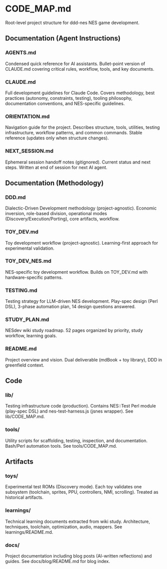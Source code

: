 # CODE_MAP.md

Root-level project structure for ddd-nes NES game development.

## Documentation (Agent Instructions)

### **AGENTS.md**
Condensed quick reference for AI assistants. Bullet-point version of CLAUDE.md covering critical rules, workflow, tools, and key documents.

### **CLAUDE.md**
Full development guidelines for Claude Code. Covers methodology, best practices (autonomy, constraints, testing), tooling philosophy, documentation conventions, and NES-specific guidelines.

### **ORIENTATION.md**
Navigation guide for the project. Describes structure, tools, utilities, testing infrastructure, workflow patterns, and common commands. Stable reference (updates only when structure changes).

### **NEXT_SESSION.md**
Ephemeral session handoff notes (gitignored). Current status and next steps. Written at end of session for next AI agent.

## Documentation (Methodology)

### **DDD.md**
Dialectic-Driven Development methodology (project-agnostic). Economic inversion, role-based division, operational modes (Discovery/Execution/Porting), core artifacts, workflow.

### **TOY_DEV.md**
Toy development workflow (project-agnostic). Learning-first approach for experimental validation.

### **TOY_DEV_NES.md**
NES-specific toy development workflow. Builds on TOY_DEV.md with hardware-specific patterns.

### **TESTING.md**
Testing strategy for LLM-driven NES development. Play-spec design (Perl DSL), 3-phase automation plan, 14 design questions answered.

### **STUDY_PLAN.md**
NESdev wiki study roadmap. 52 pages organized by priority, study workflow, learning goals.

### **README.md**
Project overview and vision. Dual deliverable (mdBook + toy library), DDD in greenfield context.

## Code

### **lib/**
Testing infrastructure code (production). Contains NES::Test Perl module (play-spec DSL) and nes-test-harness.js (jsnes wrapper). See lib/CODE_MAP.md.

### **tools/**
Utility scripts for scaffolding, testing, inspection, and documentation. Bash/Perl automation tools. See tools/CODE_MAP.md.

## Artifacts

### **toys/**
Experimental test ROMs (Discovery mode). Each toy validates one subsystem (toolchain, sprites, PPU, controllers, NMI, scrolling). Treated as historical artifacts.

### **learnings/**
Technical learning documents extracted from wiki study. Architecture, techniques, toolchain, optimization, audio, mappers. See learnings/README.md.

### **docs/**
Project documentation including blog posts (AI-written reflections) and guides. See docs/blog/README.md for blog index.
